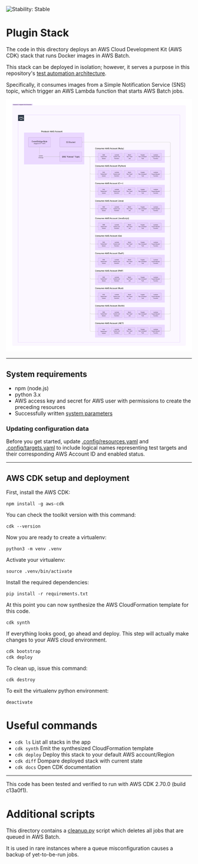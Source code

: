 ![Stability: Stable](https://img.shields.io/badge/stability-Stable-success.svg?style=for-the-badge)

# Plugin Stack

The code in this directory deploys an AWS Cloud Development Kit (AWS CDK) stack that runs Docker images in AWS Batch.

This stack can be deployed in isolation; however, it serves a purpose in this repository's [test automation architecture](../README.md).

Specifically, it consumes images from a Simple Notification Service (SNS) topic, which trigger an AWS Lambda function that starts AWS Batch jobs.

![weathertop-comp-2.png](../../docs/architecture_diagrams/png/weathertop-comp-2.png)

---

## System requirements

- npm (node.js)
- python 3.x
- AWS access key and secret for AWS user with permissions to create the preceding resources
- Successfully written [system parameters](#storing-system-parameters)

### Updating configuration data

Before you get started, update [.config/resources.yaml](../.config/resources.yaml) and [.config/targets.yaml](../.config/targets.yaml) to include logical names representing test targets and their corresponding AWS Account ID and enabled status.

---

## AWS CDK setup and deployment

First, install the AWS CDK:

```
npm install -g aws-cdk
```

You can check the toolkit version with this command:

```
cdk --version
```

Now you are ready to create a virtualenv:

```
python3 -m venv .venv
```

Activate your virtualenv:

```
source .venv/bin/activate
```

Install the required dependencies:

```
pip install -r requirements.txt
```

At this point you can now synthesize the AWS CloudFormation template for this code.

```
cdk synth
```

If everything looks good, go ahead and deploy. This step will actually make
changes to your AWS cloud environment.

```
cdk bootstrap
cdk deploy
```

To clean up, issue this command:

```
cdk destroy
```

To exit the virtualenv python environment:

```
deactivate
```

# Useful commands

- `cdk ls` List all stacks in the app
- `cdk synth` Emit the synthesized CloudFormation template
- `cdk deploy` Deploy this stack to your default AWS account/Region
- `cdk diff` Dompare deployed stack with current state
- `cdk docs` Open CDK documentation

---

This code has been tested and verified to run with AWS CDK 2.70.0 (build c13a0f1).

# Additional scripts

This directory contains a [cleanup.py](cleanup.py) script which deletes all jobs that are queued in AWS Batch.

It is used in rare instances where a queue misconfiguration causes a backup of yet-to-be-run jobs.
